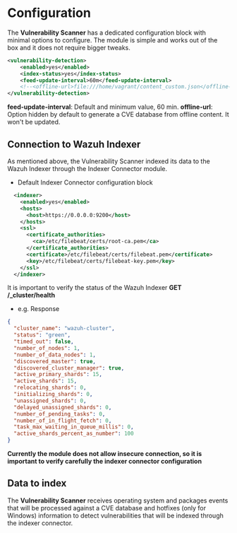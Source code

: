 # Configuration 

The **Vulnerability Scanner** has a dedicated configuration block with minimal options to configure. The module is simple and works out of the box and it does not require bigger tweaks.

```xml
<vulnerability-detection>
    <enabled>yes</enabled>
    <index-status>yes</index-status>
    <feed-update-interval>60m</feed-update-interval>
    <!--<offline-url>file:///home/vagrant/content_custom.json</offline-url>-->
</vulnerability-detection>
```

**feed-update-interval**: Default and minimum value, 60 min.
**offline-url**: Option hidden by default to generate a CVE database from offline content. It won't be updated.

## Connection to Wazuh Indexer

As mentioned above, the Vulnerability Scanner indexed its data to the Wazuh Indexer through the Indexer Connector module.

- Default Indexer Connector configuration block
```xml
  <indexer>
    <enabled>yes</enabled>
    <hosts>
      <host>https://0.0.0.0:9200</host>
    </hosts>
    <ssl>
      <certificate_authorities>
        <ca>/etc/filebeat/certs/root-ca.pem</ca>
      </certificate_authorities>
      <certificate>/etc/filebeat/certs/filebeat.pem</certificate>
      <key>/etc/filebeat/certs/filebeat-key.pem</key>
    </ssl>
  </indexer>
```

It is important to verify the status of the Wazuh Indexer **GET /_cluster/health**

- e.g. Response
```json
{
  "cluster_name": "wazuh-cluster",
  "status": "green",
  "timed_out": false,
  "number_of_nodes": 1,
  "number_of_data_nodes": 1,
  "discovered_master": true,
  "discovered_cluster_manager": true,
  "active_primary_shards": 15,
  "active_shards": 15,
  "relocating_shards": 0,
  "initializing_shards": 0,
  "unassigned_shards": 0,
  "delayed_unassigned_shards": 0,
  "number_of_pending_tasks": 0,
  "number_of_in_flight_fetch": 0,
  "task_max_waiting_in_queue_millis": 0,
  "active_shards_percent_as_number": 100
}
```

**Currently the module does not allow insecure connection, so it is important to verify carefully the indexer connector configuration**

## Data to index

The **Vulnerability Scanner** receives operating system and packages events that will be processed against a CVE database and hotfixes (only for Windows) information to detect vulnerabilities that will be indexed through the indexer connector. 
